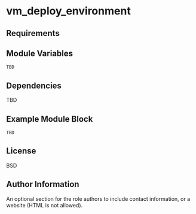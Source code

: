 vm_deploy_environment
=========



Requirements
------------



Module Variables
--------------

```
TBD
```

Dependencies
------------

TBD

Example Module Block
----------------

```
TBD
```

License
-------

BSD

Author Information
------------------

An optional section for the role authors to include contact information, or a website (HTML is not allowed).